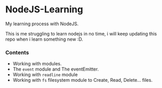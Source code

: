# NodeJS-Learning
My learning process with NodeJS.

This is me struggling to learn nodejs in no time, i will keep updating this repo when i learn something new :D.

### Contents

  - Working with modules.
  - The ```event``` module and The eventEmitter.
  - Working with ```readline``` module
  - Working with ```fs``` filesystem module to Create, Read, Delete... files.
 
